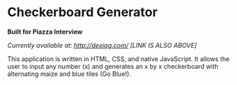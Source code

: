 # Checkerboard Generator

**Built for Piazza Interview**              
      
*Currently available at: http://deejag.com/ [LINK IS ALSO ABOVE]*

This application is written in HTML, CSS, and native JavaScript.
It allows the user to input any number (x) and generates an x by x checkerboard with alternating maize and blue tiles (Go Blue!).
